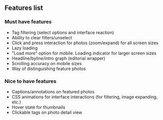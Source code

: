 ## Features list

### Must have features

- Tag filtering (select options and interface reaction)
- Ability to clear filters/unselect
- Click and press interaction for photos (zoom/expand) for all screen sizes
- Lazy loading
- "Load more" option for mobile. Loading indicator for larger screen sizes
- Headline/byline/intro graph (editorial wrapper)
- Scrolling accuracy on mobile sizes
- Way of distinguishing feature photos 


### Nice to have features

- Captions/annotations on featured photos
- CSS animations for interface interactions (for filtering, image expanding, etc.)
- Hover state for thumbnails
- Clickable tags on photo detail view